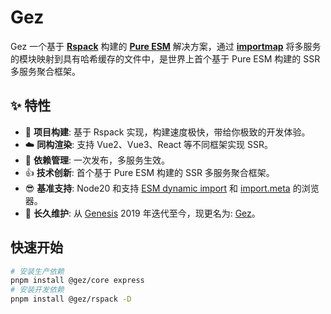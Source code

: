 # Gez
Gez 一个基于 **[Rspack](https://rspack.dev/)** 构建的 **[Pure ESM](https://gist.github.com/sindresorhus/a39789f98801d908bbc7ff3ecc99d99c)** 解决方案，通过 **[importmap](https://developer.mozilla.org/zh-CN/docs/Web/HTML/Element/script/type/importmap)** 将多服务的模块映射到具有哈希缓存的文件中，是世界上首个基于 Pure ESM 构建的 SSR 多服务聚合框架。

## ✨ 特性
- 🚀 **项目构建**: 基于 Rspack 实现，构建速度极快，带给你极致的开发体验。
- ☁️ **同构渲染**: 支持 Vue2、Vue3、React 等不同框架实现 SSR。
- 🎯 **依赖管理**: 一次发布，多服务生效。
- 👍 **技术创新**: 首个基于 Pure ESM 构建的 SSR 多服务聚合框架。
- 😎 **基准支持**: Node20 和支持 [ESM dynamic import](https://caniuse.com/es6-module-dynamic-import) 和 [import.meta](https://caniuse.com/mdn-javascript_operators_import_meta) 的浏览器。
- 👏 **长久维护**: 从 [Genesis](https://www.npmjs.com/package/@fmfe/genesis-core) 2019 年迭代至今，现更名为: [Gez](https://www.npmjs.com/package/@gez/core)。

## 快速开始
```sh
# 安装生产依赖
pnpm install @gez/core express
# 安装开发依赖
pnpm install @gez/rspack -D
```